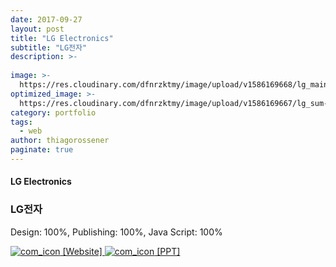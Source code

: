 ```yaml
---
date: 2017-09-27
layout: post
title: "LG Electronics"
subtitle: "LG전자"
description: >-
  
image: >-
  https://res.cloudinary.com/dfnrzktmy/image/upload/v1586169668/lg_main-768x719_gyx8vk.jpg
optimized_image: >-
  https://res.cloudinary.com/dfnrzktmy/image/upload/v1586169667/lg_sum-400x260_rri7lf.png
category: portfolio
tags:
  - web
author: thiagorossener
paginate: true
---
```

#### LG Electronics

### LG전자

Design: 100%, Publishing: 100%, Java Script: 100%

<a href="http://hwalan0411.dothome.co.kr/portfolio-item/baro/" target="_blank">
<img src="https://res.cloudinary.com/dfnrzktmy/image/upload/v1586177444/com_icon-150x129_r9kppl.png" alt="com_icon" class="site_icon">
[Website]
</a>

<a href="https://res.cloudinary.com/dfnrzktmy/image/upload/v1586592123/portfolio_ppt_yt5yit.pdf" target="_blank">
<img src="https://res.cloudinary.com/dfnrzktmy/image/upload/v1586590984/doc_icon_d87alb.png" alt="com_icon" class="ppt_icon">
[PPT]
</a>